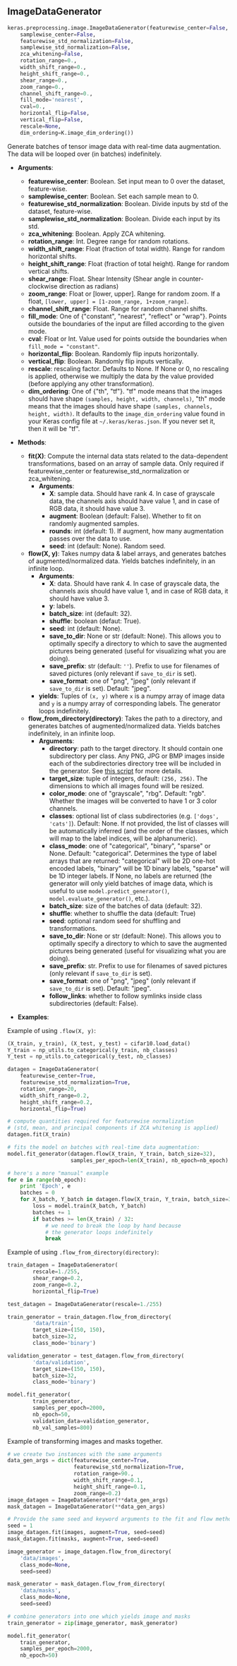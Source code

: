
## ImageDataGenerator

```python
keras.preprocessing.image.ImageDataGenerator(featurewise_center=False,
    samplewise_center=False,
    featurewise_std_normalization=False,
    samplewise_std_normalization=False,
    zca_whitening=False,
    rotation_range=0.,
    width_shift_range=0.,
    height_shift_range=0.,
    shear_range=0.,
    zoom_range=0.,
    channel_shift_range=0.,
    fill_mode='nearest',
    cval=0.,
    horizontal_flip=False,
    vertical_flip=False,
    rescale=None,
    dim_ordering=K.image_dim_ordering())
```

Generate batches of tensor image data with real-time data augmentation. The data will be looped over (in batches) indefinitely.

- __Arguments__:
    - __featurewise_center__: Boolean. Set input mean to 0 over the dataset, feature-wise.
    - __samplewise_center__: Boolean. Set each sample mean to 0.
    - __featurewise_std_normalization__: Boolean. Divide inputs by std of the dataset, feature-wise.
    - __samplewise_std_normalization__: Boolean. Divide each input by its std.
    - __zca_whitening__: Boolean. Apply ZCA whitening.
    - __rotation_range__: Int. Degree range for random rotations.
    - __width_shift_range__: Float (fraction of total width). Range for random horizontal shifts.
    - __height_shift_range__: Float (fraction of total height). Range for random vertical shifts.
    - __shear_range__: Float. Shear Intensity (Shear angle in counter-clockwise direction as radians)
    - __zoom_range__: Float or [lower, upper]. Range for random zoom. If a float, `[lower, upper] = [1-zoom_range, 1+zoom_range]`.
    - __channel_shift_range__: Float. Range for random channel shifts.
    - __fill_mode__: One of {"constant", "nearest", "reflect" or "wrap"}.  Points outside the boundaries of the input are filled according to the given mode.
    - __cval__: Float or Int. Value used for points outside the boundaries when `fill_mode = "constant"`.
    - __horizontal_flip__: Boolean. Randomly flip inputs horizontally.
    - __vertical_flip__: Boolean. Randomly flip inputs vertically.
    - __rescale__: rescaling factor. Defaults to None. If None or 0, no rescaling is applied,
            otherwise we multiply the data by the value provided (before applying
            any other transformation).
    - __dim_ordering__: One of {"th", "tf"}.
        "tf" mode means that the images should have shape `(samples, height, width, channels)`,
        "th" mode means that the images should have shape `(samples, channels, height, width)`.
        It defaults to the `image_dim_ordering` value found in your
        Keras config file at `~/.keras/keras.json`.
        If you never set it, then it will be "tf".

- __Methods__:
    - __fit(X)__: Compute the internal data stats related to the data-dependent transformations, based on an array of sample data.
        Only required if featurewise_center or featurewise_std_normalization or zca_whitening.
        - __Arguments__:
            - __X__: sample data. Should have rank 4.
                In case of grayscale data,
                the channels axis should have value 1, and in case
                of RGB data, it should have value 3.
            - __augment__: Boolean (default: False). Whether to fit on randomly augmented samples.
            - __rounds__: int (default: 1). If augment, how many augmentation passes over the data to use.
            - __seed__: int (default: None). Random seed.
    - __flow(X, y)__: Takes numpy data & label arrays, and generates batches of augmented/normalized data. Yields batches indefinitely, in an infinite loop.
        - __Arguments__:
            - __X__: data. Should have rank 4.
                In case of grayscale data,
                the channels axis should have value 1, and in case
                of RGB data, it should have value 3.
            - __y__: labels.
            - __batch_size__: int (default: 32).
            - __shuffle__: boolean (defaut: True).
            - __seed__: int (default: None).
            - __save_to_dir__: None or str (default: None). This allows you to optimally specify a directory to which to save the augmented pictures being generated (useful for visualizing what you are doing).
            - __save_prefix__: str (default: `''`). Prefix to use for filenames of saved pictures (only relevant if `save_to_dir` is set).
            - __save_format__: one of "png", "jpeg" (only relevant if `save_to_dir` is set). Default: "jpeg".
        - __yields__: Tuples of `(x, y)` where `x` is a numpy array of image data and `y` is a numpy array of corresponding labels.
            The generator loops indefinitely.
    - __flow_from_directory(directory)__: Takes the path to a directory, and generates batches of augmented/normalized data. Yields batches indefinitely, in an infinite loop.
        - __Arguments__:
            - __directory__: path to the target directory. It should contain one subdirectory per class.
                Any PNG, JPG or BMP images inside each of the subdirectories directory tree will be included in the generator.
                See [this script](https://gist.github.com/fchollet/0830affa1f7f19fd47b06d4cf89ed44d) for more details.
            - __target_size__: tuple of integers, default: `(256, 256)`. The dimensions to which all images found will be resized.
            - __color_mode__: one of "grayscale", "rbg". Default: "rgb". Whether the images will be converted to have 1 or 3 color channels.
            - __classes__: optional list of class subdirectories (e.g. `['dogs', 'cats']`). Default: None. If not provided, the list of classes will be automatically inferred (and the order of the classes, which will map to the label indices, will be alphanumeric).
            - __class_mode__: one of "categorical", "binary", "sparse" or None. Default: "categorical". Determines the type of label arrays that are returned: "categorical" will be 2D one-hot encoded labels, "binary" will be 1D binary labels, "sparse" will be 1D integer labels. If None, no labels are returned (the generator will only yield batches of image data, which is useful to use `model.predict_generator()`, `model.evaluate_generator()`, etc.).
            - __batch_size__: size of the batches of data (default: 32).
            - __shuffle__: whether to shuffle the data (default: True)
            - __seed__: optional random seed for shuffling and transformations.
            - __save_to_dir__: None or str (default: None). This allows you to optimally specify a directory to which to save the augmented pictures being generated (useful for visualizing what you are doing).
            - __save_prefix__: str. Prefix to use for filenames of saved pictures (only relevant if `save_to_dir` is set).
            - __save_format__: one of "png", "jpeg" (only relevant if `save_to_dir` is set). Default: "jpeg".
            - __follow_links__: whether to follow symlinks inside class subdirectories (default: False).


- __Examples__:

Example of using `.flow(X, y)`:

```python
(X_train, y_train), (X_test, y_test) = cifar10.load_data()
Y_train = np_utils.to_categorical(y_train, nb_classes)
Y_test = np_utils.to_categorical(y_test, nb_classes)

datagen = ImageDataGenerator(
    featurewise_center=True,
    featurewise_std_normalization=True,
    rotation_range=20,
    width_shift_range=0.2,
    height_shift_range=0.2,
    horizontal_flip=True)

# compute quantities required for featurewise normalization
# (std, mean, and principal components if ZCA whitening is applied)
datagen.fit(X_train)

# fits the model on batches with real-time data augmentation:
model.fit_generator(datagen.flow(X_train, Y_train, batch_size=32),
                    samples_per_epoch=len(X_train), nb_epoch=nb_epoch)

# here's a more "manual" example
for e in range(nb_epoch):
    print 'Epoch', e
    batches = 0
    for X_batch, Y_batch in datagen.flow(X_train, Y_train, batch_size=32):
        loss = model.train(X_batch, Y_batch)
        batches += 1
        if batches >= len(X_train) / 32:
            # we need to break the loop by hand because
            # the generator loops indefinitely
            break
```

Example of using `.flow_from_directory(directory)`:

```python
train_datagen = ImageDataGenerator(
        rescale=1./255,
        shear_range=0.2,
        zoom_range=0.2,
        horizontal_flip=True)

test_datagen = ImageDataGenerator(rescale=1./255)

train_generator = train_datagen.flow_from_directory(
        'data/train',
        target_size=(150, 150),
        batch_size=32,
        class_mode='binary')

validation_generator = test_datagen.flow_from_directory(
        'data/validation',
        target_size=(150, 150),
        batch_size=32,
        class_mode='binary')

model.fit_generator(
        train_generator,
        samples_per_epoch=2000,
        nb_epoch=50,
        validation_data=validation_generator,
        nb_val_samples=800)
```

Example of transforming images and masks together.

```python
# we create two instances with the same arguments
data_gen_args = dict(featurewise_center=True,
                     featurewise_std_normalization=True,
                     rotation_range=90.,
                     width_shift_range=0.1,
                     height_shift_range=0.1,
                     zoom_range=0.2)
image_datagen = ImageDataGenerator(**data_gen_args)
mask_datagen = ImageDataGenerator(**data_gen_args)

# Provide the same seed and keyword arguments to the fit and flow methods
seed = 1
image_datagen.fit(images, augment=True, seed=seed)
mask_datagen.fit(masks, augment=True, seed=seed)

image_generator = image_datagen.flow_from_directory(
    'data/images',
    class_mode=None,
    seed=seed)

mask_generator = mask_datagen.flow_from_directory(
    'data/masks',
    class_mode=None,
    seed=seed)

# combine generators into one which yields image and masks
train_generator = zip(image_generator, mask_generator)

model.fit_generator(
    train_generator,
    samples_per_epoch=2000,
    nb_epoch=50)
```
